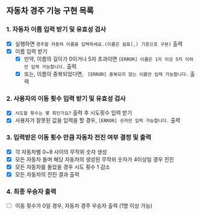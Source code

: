 ## 자동차 경주 기능 구현 목록

### 1. 자동차 이름 입력 받기 및 유효성 검사
* [x] 실행하면 `경주할 자동차 이름을 입력하세요.(이름은 쉼표(,) 기준으로 구분)` 출력
* [x] 이름 입력 받기
  * [x] 만약, 이름의 길이가 0이거나 5자 초과이면 `[ERROR] 이름은 1자 이상 5자 이하만 입력 가능합니다.` 출력
  * [x] 또는, 이름이 중복되었다면, ` [ERROR] 중복되지 않는 이름만 입력 가능합니다.` 출력

### 2. 사용자의 이동 횟수 입력 받기 및 유효성 검사
* [x] `시도할 횟수는 몇 회인가요?` 출력 후 시도횟수 입력 받기
* [x] 사용자가 잘못된 값을 입력을 할 경우,  `[ERROR] 숫자만 입력 가능합니다.` 출력

### 3. 입력받은 이동 횟수 만큼 자동차 전진 여부 결정 및 출력
* [x] 각 자동차별 0~9 사이의 무작위 숫자 생성
* [x] 모든 자동차 돌며 해당 자동차의 생성된 무작위 숫자가 4이상일 경우 전진
* [x] 모든 자동차를 돌았을 경우 시도 횟수 1 감소
* [x] 모든 자동차의 전진 결과 출력

### 4. 최종 우승자 출력
* [ ] 이동 횟수가 0일 경우, 자동차 경주 우승자 출력 (1명 이상 가능)
